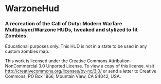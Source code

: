 # WarzoneHud
### A recreation of the Call of Duty: Modern Warfare Multiplayer/Warzone HUDs, tweaked and stylized to fit Zombies.

Educational purposes only. This HUD is not in a state to be used in any custom zombies map.

This work is licensed under the Creative Commons Attribution-NonCommercial 3.0 Unported License. To view a copy of this license, visit http://creativecommons.org/licenses/by-nc/3.0/ or send a letter to Creative Commons, PO Box 1866, Mountain View, CA 94042, USA.
